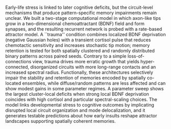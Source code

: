 Early-life stress is linked to later cognitive deficits, but the circuit-level mechanisms that produce pattern-specific memory impairments remain unclear. We built a two-stage computational model in which axon-like tips grow in a two-dimensional chemoattractant (BDNF) field and form synapses, and the resulting recurrent network is probed with a rate-based attractor model. A ``trauma'' condition combines localized BDNF deprivation (negative Gaussian holes) with a transient cortisol pulse that reduces chemotactic sensitivity and increases stochastic tip motion; memory retention is tested for both spatially clustered and randomly distributed binary patterns across paired seeds. Contrary to a simple loss-of-connections view, trauma drives more erratic growth that yields hyper-connected, disorganized circuits with more long-range contacts and an increased spectral radius. Functionally, these architectures selectively impair the stability and retention of memories encoded by spatially co-located ensembles, while diffuse/random patterns are less affected and can show modest gains in some parameter regimes. A parameter sweep shows the largest cluster-local deficits when strong local BDNF deprivation coincides with high cortisol and particular spectral-scaling choices. The model links developmental stress to cognitive outcomes by implicating disrupted local circuit organization and mode delocalization, and it generates testable predictions about how early insults reshape attractor landscapes supporting spatially coherent memories.
